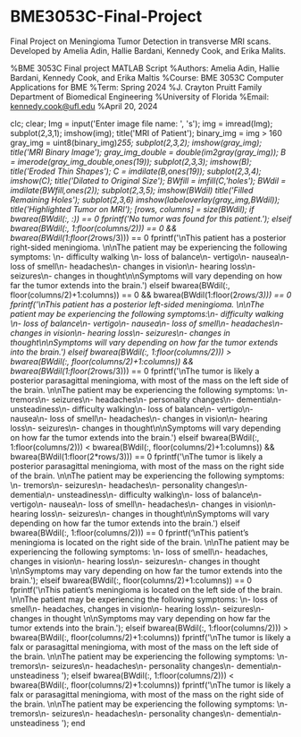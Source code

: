 # BME3053C-Final-Project
Final Project on Meningioma Tumor Detection in transverse MRI scans. Developed by Amelia Adin, Hallie Bardani, Kennedy Cook, and Erika Malits.

%BME 3053C Final project MATLAB Script
%Authors: Amelia Adin, Hallie Bardani, Kennedy Cook, and Erika Maltis
%Course: BME 3053C Computer Applications for BME
%Term: Spring 2024
%J. Crayton Pruitt Family Department of Biomedical Engineering
%University of Florida
%Email: kennedy.cook@ufl.edu
%April 20, 2024

clc; clear;
Img = input('Enter image file name: ', 's');
img = imread(Img);
subplot(2,3,1);
imshow(img);
title('MRI of Patient');
binary_img = img > 160
gray_img = uint8(binary_img)*255;
subplot(2,3,2);
imshow(gray_img);
title('MRI Binary Image');
gray_img_double = double(im2gray(gray_img));
B = imerode(gray_img_double,ones(19));
subplot(2,3,3);
imshow(B);
title('Eroded Thin Shapes');
C = imdilate(B,ones(19));
subplot(2,3,4);
imshow(C);
title('Dilated to Original Size');
BWfill = imfill(C,'holes');
BWdil = imdilate(BWfill,ones(2));
subplot(2,3,5);
imshow(BWdil)
title('Filled Remaining Holes');
subplot(2,3,6)
imshow(labeloverlay(gray_img,BWdil));
title('Highlighted Tumor on MRI');
[rows, columns] = size(BWdil);
if bwarea(BWdil(:, :)) == 0
    fprintf('No tumor was found for this patient.');
elseif bwarea(BWdil(:, 1:floor(columns/2))) == 0 && bwarea(BWdil(1:floor(2*rows/3))) == 0
    fprintf('\nThis patient has a posterior right-sided meningioma. \n\nThe patient may be experiencing the following symptoms: \n- difficulty walking \n- loss of balance\n- vertigo\n- nausea\n- loss of smell\n- headaches\n- changes in vision\n- hearing loss\n- seizures\n- changes in thought\n\nSymptoms will vary depending on how far the tumor extends into the brain.')
elseif bwarea(BWdil(:, floor(columns/2)+1:columns)) == 0 && bwarea(BWdil(1:floor(2*rows/3))) == 0
    fprintf('\nThis patient has a posterior left-sided meningioma. \n\nThe patient may be experiencing the following symptoms:\n- difficulty walking \n- loss of balance\n- vertigo\n- nausea\n- loss of smell\n- headaches\n- changes in vision\n- hearing loss\n- seizures\n- changes in thought\n\nSymptoms will vary depending on how far the tumor extends into the brain.')
elseif bwarea(BWdil(:, 1:floor(columns/2))) > bwarea(BWdil(:, floor(columns/2)+1:columns)) && bwarea(BWdil(1:floor(2*rows/3))) == 0
    fprintf('\nThe tumor is likely a posterior parasagittal meningioma, with most of the mass on the left side of the brain. \n\nThe patient may be experiencing the following symptoms: \n- tremors\n- seizures\n- headaches\n- personality changes\n- dementia\n- unsteadiness\n- difficulty walking\n- loss of balance\n- vertigo\n-  nausea\n- loss of smell\n- headaches\n- changes in vision\n- hearing loss\n- seizures\n- changes in thought\n\nSymptoms will vary depending on how far the tumor extends into the brain.')
elseif bwarea(BWdil(:, 1:floor(columns/2))) < bwarea(BWdil(:, floor(columns/2)+1:columns)) && bwarea(BWdil(1:floor(2*rows/3))) == 0
    fprintf('\nThe tumor is likely a posterior parasagittal meningioma, with most of the mass on the right side of the brain. \n\nThe patient may be experiencing the following symptoms: \n- tremors\n- seizures\n- headaches\n- personality changes\n- dementia\n- unsteadiness\n- difficulty walking\n- loss of balance\n- vertigo\n-  nausea\n- loss of smell\n- headaches\n- changes in vision\n- hearing loss\n- seizures\n- changes in thought\n\nSymptoms will vary depending on how far the tumor extends into the brain.')
elseif bwarea(BWdil(:, 1:floor(columns/2))) == 0 
    fprintf(‘\nThis patient’s meningioma is located on the right side of the brain. \n\nThe patient may be experiencing the following symptoms: \n- loss of smell\n- headaches, changes in vision\n- hearing loss\n- seizures\n- changes in thought \n\nSymptoms may vary depending on how far the tumor extends into the brain.');
elseif bwarea(BWdil(:, floor(columns/2)+1:columns)) == 0
    fprintf('\nThis patient’s meningioma is located on the left side of the brain. \n\nThe patient may be experiencing the following symptoms: \n- loss of smell\n- headaches, changes in vision\n- hearing loss\n- seizures\n- changes in thought \n\nSymptoms may vary depending on how far the tumor extends into the brain.');
elseif bwarea(BWdil(:, 1:floor(columns/2))) > bwarea(BWdil(:, floor(columns/2)+1:columns))
    fprintf('\nThe tumor is likely a falx or parasagittal meningioma, with most of the mass on the left side of the brain. \n\nThe patient may be experiencing the following symptoms: \n- tremors\n- seizures\n- headaches\n- personality changes\n- dementia\n- unsteadiness ');
elseif bwarea(BWdil(:, 1:floor(columns/2))) < bwarea(BWdil(:, floor(columns/2)+1:columns))
    fprintf('\nThe tumor is likely a falx or parasagittal meningioma, with most of the mass on the right side of the brain. \n\nThe patient may be experiencing the following symptoms: \n- tremors\n- seizures\n- headaches\n- personality changes\n- dementia\n- unsteadiness ');
end


